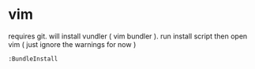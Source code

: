 # vim

requires git. will install vundler ( vim bundler ).
run install script then open vim ( just ignore the warnings for now )

    :BundleInstall





